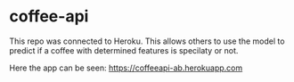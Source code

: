 # coffee-api

This repo was connected to Heroku. This allows others to use the model to predict if a coffee with determined features is specilaty or not.

Here the app can be seen: https://coffeeapi-ab.herokuapp.com

